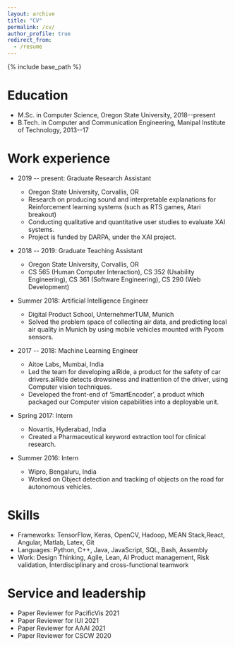 ```yaml
---
layout: archive
title: "CV"
permalink: /cv/
author_profile: true
redirect_from:
  - /resume
---
```


{% include base_path %}

Education
======
* M.Sc. in Computer Science, Oregon State University, 2018--present
* B.Tech. in Computer and Communication Engineering, Manipal Institute of Technology, 2013--17

Work experience
======
* 2019 -- present: Graduate Research Assistant
  * Oregon State University, Corvallis, OR
  * Research on producing sound and interpretable explanations for Reinforcement learning systems (such as RTS games, Atari breakout)
  * Conducting qualitative and quantitative user studies to evaluate XAI systems.
  * Project is funded by DARPA, under the XAI project.

* 2018 -- 2019: Graduate Teaching Assistant
  * Oregon State University, Corvallis, OR
  * CS 565 (Human Computer Interaction), CS 352 (Usability Engineering), CS 361 (Software Engineering), CS 290 (Web Development)

* Summer 2018: Artificial Intelligence Engineer
  * Digital Product School, UnternehmerTUM, Munich
  * Solved the problem space of collecting air data, and predicting local air quality in Munich by using mobile vehicles mounted with Pycom sensors.

* 2017 -- 2018: Machine Learning Engineer
  * Aitoe Labs, Mumbai, India
  * Led the team for developing aiRide, a product for the safety of car drivers.aiRide detects drowsiness and inattention of the driver, using Computer vision techniques.
  * Developed the front-end of ‘SmartEncoder’, a product which packaged our Computer vision capabilities into a deployable unit.

* Spring 2017: Intern
  * Novartis, Hyderabad, India
  * Created a Pharmaceutical keyword extraction tool for clinical research.

* Summer 2016: Intern
  * Wipro, Bengaluru, India
  * Worked on Object detection and tracking of objects on the road for autonomous vehicles.

Skills
======
* Frameworks: TensorFlow, Keras, OpenCV, Hadoop, MEAN Stack,React, Angular, Matlab, Latex, Git
* Languages: Python, C++, Java, JavaScript, SQL, Bash, Assembly
* Work: Design Thinking, Agile, Lean, AI Product management, Risk validation, Interdisciplinary and cross-functional teamwork

Service and leadership
======
* Paper Reviewer for PacificVis 2021
* Paper Reviewer for IUI 2021
* Paper Reviewer for AAAI 2021
* Paper Reviewer for CSCW 2020
